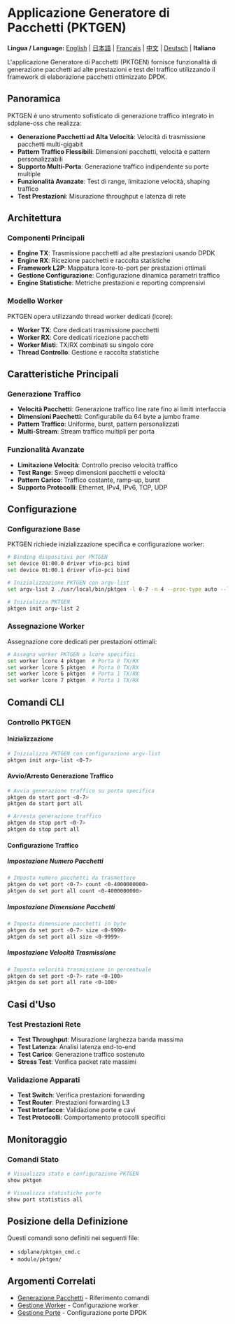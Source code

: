 # Applicazione Generatore di Pacchetti (PKTGEN)

**Lingua / Language:** [English](../packet-generator-application.md) | [日本語](../ja/packet-generator-application.md) | [Français](../fr/packet-generator-application.md) | [中文](../zh/packet-generator-application.md) | [Deutsch](../de/packet-generator-application.md) | **Italiano**

L'applicazione Generatore di Pacchetti (PKTGEN) fornisce funzionalità di generazione pacchetti ad alte prestazioni e test del traffico utilizzando il framework di elaborazione pacchetti ottimizzato DPDK.

## Panoramica

PKTGEN è uno strumento sofisticato di generazione traffico integrato in sdplane-oss che realizza:
- **Generazione Pacchetti ad Alta Velocità**: Velocità di trasmissione pacchetti multi-gigabit
- **Pattern Traffico Flessibili**: Dimensioni pacchetti, velocità e pattern personalizzabili
- **Supporto Multi-Porta**: Generazione traffico indipendente su porte multiple
- **Funzionalità Avanzate**: Test di range, limitazione velocità, shaping traffico
- **Test Prestazioni**: Misurazione throughput e latenza di rete

## Architettura

### Componenti Principali
- **Engine TX**: Trasmissione pacchetti ad alte prestazioni usando DPDK
- **Engine RX**: Ricezione pacchetti e raccolta statistiche
- **Framework L2P**: Mappatura lcore-to-port per prestazioni ottimali
- **Gestione Configurazione**: Configurazione dinamica parametri traffico
- **Engine Statistiche**: Metriche prestazioni e reporting comprensivi

### Modello Worker
PKTGEN opera utilizzando thread worker dedicati (lcore):
- **Worker TX**: Core dedicati trasmissione pacchetti
- **Worker RX**: Core dedicati ricezione pacchetti
- **Worker Misti**: TX/RX combinati su singolo core
- **Thread Controllo**: Gestione e raccolta statistiche

## Caratteristiche Principali

### Generazione Traffico
- **Velocità Pacchetti**: Generazione traffico line rate fino ai limiti interfaccia
- **Dimensioni Pacchetti**: Configurabile da 64 byte a jumbo frame
- **Pattern Traffico**: Uniforme, burst, pattern personalizzati
- **Multi-Stream**: Stream traffico multipli per porta

### Funzionalità Avanzate
- **Limitazione Velocità**: Controllo preciso velocità traffico
- **Test Range**: Sweep dimensioni pacchetti e velocità
- **Pattern Carico**: Traffico costante, ramp-up, burst
- **Supporto Protocolli**: Ethernet, IPv4, IPv6, TCP, UDP

## Configurazione

### Configurazione Base
PKTGEN richiede inizializzazione specifica e configurazione worker:

```bash
# Binding dispositivi per PKTGEN
set device 01:00.0 driver vfio-pci bind
set device 01:00.1 driver vfio-pci bind

# Inizializzazione PKTGEN con argv-list
set argv-list 2 ./usr/local/bin/pktgen -l 0-7 -n 4 --proc-type auto --log-level 7 --file-prefix pg -- -v -T -P -l pktgen.log -m [4:5].0 -m [6:7].1 -f themes/black-yellow.theme

# Inizializza PKTGEN
pktgen init argv-list 2
```

### Assegnazione Worker
Assegnazione core dedicati per prestazioni ottimali:

```bash
# Assegna worker PKTGEN a lcore specifici
set worker lcore 4 pktgen  # Porta 0 TX/RX
set worker lcore 5 pktgen  # Porta 0 TX/RX
set worker lcore 6 pktgen  # Porta 1 TX/RX
set worker lcore 7 pktgen  # Porta 1 TX/RX
```

## Comandi CLI

### Controllo PKTGEN

#### Inizializzazione
```bash
# Inizializza PKTGEN con configurazione argv-list
pktgen init argv-list <0-7>
```

#### Avvio/Arresto Generazione Traffico
```bash
# Avvia generazione traffico su porta specifica
pktgen do start port <0-7>
pktgen do start port all

# Arresta generazione traffico
pktgen do stop port <0-7>
pktgen do stop port all
```

#### Configurazione Traffico

##### Impostazione Numero Pacchetti
```bash
# Imposta numero pacchetti da trasmettere
pktgen do set port <0-7> count <0-4000000000>
pktgen do set port all count <0-4000000000>
```

##### Impostazione Dimensione Pacchetti
```bash
# Imposta dimensione pacchetti in byte
pktgen do set port <0-7> size <0-9999>
pktgen do set port all size <0-9999>
```

##### Impostazione Velocità Trasmissione
```bash
# Imposta velocità trasmissione in percentuale
pktgen do set port <0-7> rate <0-100>
pktgen do set port all rate <0-100>
```

## Casi d'Uso

### Test Prestazioni Rete
- **Test Throughput**: Misurazione larghezza banda massima
- **Test Latenza**: Analisi latenza end-to-end
- **Test Carico**: Generazione traffico sostenuto
- **Stress Test**: Verifica packet rate massimi

### Validazione Apparati
- **Test Switch**: Verifica prestazioni forwarding
- **Test Router**: Prestazioni forwarding L3
- **Test Interfacce**: Validazione porte e cavi
- **Test Protocolli**: Comportamento protocolli specifici

## Monitoraggio

### Comandi Stato
```bash
# Visualizza stato e configurazione PKTGEN
show pktgen

# Visualizza statistiche porte
show port statistics all
```

## Posizione della Definizione

Questi comandi sono definiti nei seguenti file:
- `sdplane/pktgen_cmd.c`
- `module/pktgen/`

## Argomenti Correlati

- [Generazione Pacchetti](packet-generation.md) - Riferimento comandi
- [Gestione Worker](worker-management.md) - Configurazione worker
- [Gestione Porte](port-management.md) - Configurazione porte DPDK